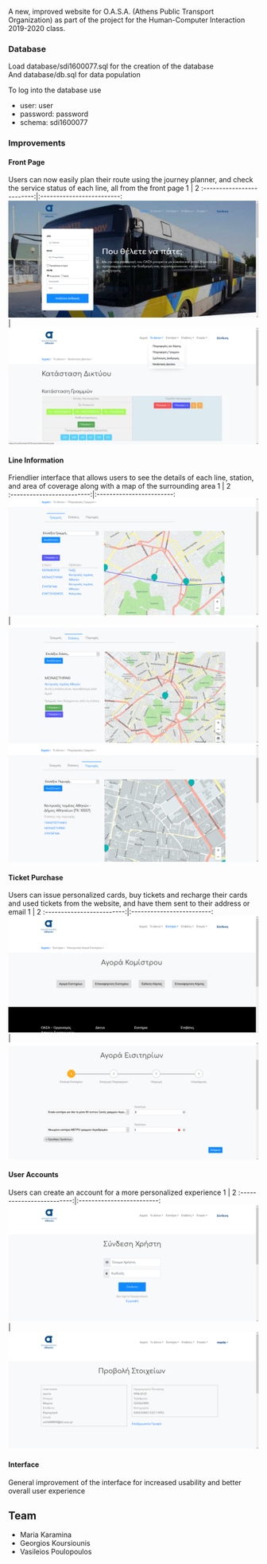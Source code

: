 A new, improved website for O.A.S.A. (Athens Public Transport Organization) as part of the project for the Human-Computer Interaction 2019-2020 class.

### Database

Load database/sdi1600077.sql for the creation of the database<br/>
And database/db.sql for data population

To log into the database use
- user: user
- password: password
- schema: sdi1600077


### Improvements

#### Front Page
Users can now easily plan their route using the journey planner, and check the service status of each line, all from the front page
           1               |           2
:-------------------------:|:-------------------------:
![Front-Page](screenshots/front-page-1.png) | ![Front-Page](screenshots/front-page-2.png)

#### Line Information
Friendlier interface that allows users to see the details of each line, station, and area of coverage along with a map of the surrounding area
           1               |           2              
:-------------------------:|:------------------------:
![Line Info](screenshots/line-info-1.png) | ![Station Info](screenshots/line-info-2.png)
![Area Info](screenshots/line-info-3.png)

#### Ticket Purchase
Users can issue personalized cards, buy tickets and recharge their cards and used tickets from the website, and have them sent to their address or email
           1               |           2
:-------------------------:|:-------------------------:
![Ticket Purchase](screenshots/buy-tickets-1.png)  |  ![Ticket Purchase](screenshots/buy-tickets-2.png)


#### User Accounts
Users can create an account for a more personalized experience
           1               |           2
:-------------------------:|:-------------------------:
![Log In](screenshots/profile-1.png) | ![Show Profile](screenshots/profile-2.png)

#### Interface
General improvement of the interface for increased usability and better overall user experience

## Team
- Maria Karamina
- Georgios Koursiounis
- Vasileios Poulopoulos
